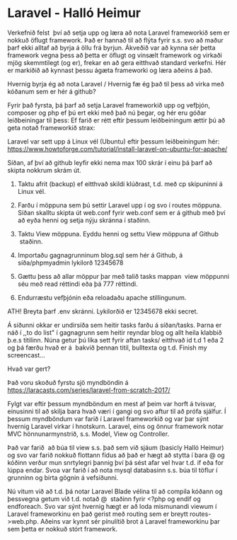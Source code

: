 # Laravel - Halló Heimur

Verkefnið felst  því að setja upp og læra að nota Laravel frameworkið sem er nokkuð öflugt framework. Það er hannað til að flýta fyrir s.s. svo að maður þarf ekki alltaf að byrja á öllu frá byrjun. Ákveðið var að kynna sér þetta framework vegna þess að þetta er öflugt og vinsælt framework og virkaði mjög skemmtilegt (og er), frekar en að gera eitthvað standard verkefni. Hér er markiðið að kynnast þessu ágæta frameworki og læra aðeins á það.

Hvernig byrja ég að nota Laravel / Hvernig fæ ég það til þess að virka með kóðanum sem er hér á github?

Fyrir það fyrsta, þá þarf að setja Laravel frameworkið upp og vefþjón, composer og php ef þú ert ekki með það nú þegar, og hér eru góðar leiðbeiningar til þess:
Ef farið er rétt eftir þessum leiðbeiningum ættir þú að geta notað frameworkið strax:

Laravel var sett upp á Linux vél (Ubuntu) eftir þessum leiðbeiningum hér: https://www.howtoforge.com/tutorial/install-laravel-on-ubuntu-for-apache/

Síðan, af því að github leyfir ekki nema max 100 skrár í einu þá þarf að skipta nokkrum skrám út.

1. Taktu afrit (backup) ef eitthvað skildi klúðrast, t.d. með cp skipuninni á Linux vél.

2. Farðu í möppuna sem þú settir Laravel upp í og svo í routes möppuna. Síðan skalltu skipta út web.conf fyrir web.conf sem er á github með því að eyða henni og setja nýju skránna í staðinn.

3. Taktu View möppuna. Eyddu henni og settu View möppuna af Github  staðinn.

4. Importaðu gagnagrunninum blog.sql sem hér á Github, á síða/phpmyadmin lykilorð 12345678

5. Gættu þess að allar möppur þar með talið tasks mappan  view möppunni séu með read réttindi eða þá 777 réttindi.

6. Endurræstu vefþjónin eða reloadaðu apache stillingunum.

ATH! Breyta þarf .env skránni. Lykilorðið er 12345678 ekki secret.

Á síðunni okkar er undirsíða sem heitir tasks farðu á síðan/tasks. Þarna er náð í ,,to do list" í gagnagrunn sem heitir reyndar blog og allt heila klabbið þ.e.s titilinn. Núna getur þú líka sett fyrir aftan tasks/ eitthvað id t.d 1 eða 2 og þá færðu hvað er á  bakvið þennan titil, bulltexta og t.d. Finish my screencast...

Hvað var gert?

Það voru skoðuð fyrstu sjö myndböndin á https://laracasts.com/series/laravel-from-scratch-2017/

Fylgt var eftir þessum myndböndum en mest af þeim var horft á tvisvar, einusinni til að skilja bara hvað væri í gangi og svo aftur til að prófa sjálfur. Í þessum myndböndum var farið í Laravel frameworkið og var þar sýnt hvernig Laravel virkar í hnotskurn. Laravel, eins og önnur framework notar MVC hönnunarmynstrið, s.s. Model, View og Controller. 

Það var farið  að búa til view s.s. það sem við sjáum (basicly Halló Heimur) og svo var farið nokkuð flottann fídus að það er hægt að stytta <?php ?> í bara @ og kóðinn verður mun snrtylegri þannig því þá sést afar vel hvar t.d. if eða for lúppa endar. Svoa var farið í að nota mysql databasinn s.s. búa til töflur í grunninn og birta gögnin á vefsíðunni.

Nú vitum við að t.d. þá notar Laravel Blade vélina til að compila kóðann og þessvegna getum við t.d. notað @  staðinn fyrir <?php og endif og endforeach. Svo var sýnt hvernig hægt er að loda mismunandi viewum í Laravel frameworkinu en það gerist með routing sem er breytt routes->web.php. Aðeins var kynnt sér pínulítið brot á Laravel frameworkinu þar sem þetta er nokkuð stórt framework.
